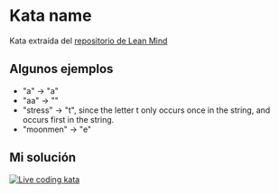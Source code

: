 # Kata name

Kata extraída del [repositorio de Lean Mind](https://github.com/lean-mind/katas-formacion/tree/main/firstNonRepeatingCharacter)

## Algunos ejemplos

- "a" -> "a"
- "aa" -> ""
- "stress" -> "t", since the letter t only occurs once in the string, and occurs first in the string.
- "moonmen" -> "e"

[original-kata]:https://www.codewars.com/kata/52bc74d4ac05d0945d00054e

## Mi solución

[![Live coding kata](http://img.youtube.com/vi/0SnvGYrAVzE/0.jpg)](https://youtu.be/0SnvGYrAVzE)
